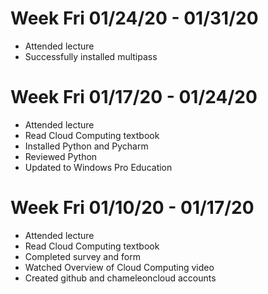 # Week Fri 01/24/20 - 01/31/20

* Attended lecture
* Successfully installed multipass

# Week Fri 01/17/20 - 01/24/20

* Attended lecture
* Read Cloud Computing textbook
* Installed Python and Pycharm
* Reviewed Python
* Updated to Windows Pro Education

# Week Fri 01/10/20 - 01/17/20

* Attended lecture
* Read Cloud Computing textbook
* Completed survey and form
* Watched Overview of Cloud Computing video
* Created github and chameleoncloud accounts
